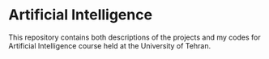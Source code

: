 # Artificial Intelligence
 This repository contains both descriptions of the projects and my codes for Artificial Intelligence course held at the University of Tehran.
